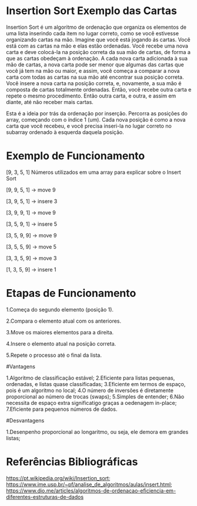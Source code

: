 # Insertion Sort Exemplo das Cartas
 
Insertion Sort é um algoritmo de ordenação que organiza os elementos de uma lista inserindo cada item no lugar correto, como se você estivesse organizando cartas na mão. Imagine que você está jogando ás cartas. Você está com as cartas na mão e elas estão ordenadas. Você recebe uma nova carta e deve colocá-la na posição correta da sua mão de cartas, de forma a que as cartas obedeçam à ordenação. A cada nova carta adicionada à sua mão de cartas, a nova carta pode ser menor que algumas das cartas que você já tem na mão ou maior, e assim, você começa a comparar a nova carta com todas as cartas na sua mão até encontrar sua posição correta. Você insere a nova carta na posição correta, e, novamente, a sua mão é composta de cartas totalmente ordenadas. Então, você recebe outra carta e repete o mesmo procedimento. Então outra carta, e outra, e assim em diante, até não receber mais cartas.

Esta é a ideia por trás da ordenação por inserção. Percorra as posições do array, começando com o índice 1 (um). Cada nova posição é como a nova carta que você recebeu, e você precisa inseri-la no lugar correto no subarray ordenado à esquerda daquela posição.

# Exemplo de Funcionamento

[9, 3, 5, 1] Números utilizados em uma array para explicar sobre o Insert Sort

[9, 9, 5, 1]   → move 9

[3, 9, 5, 1]   → insere 3

[3, 9, 9, 1]   → move 9

[3, 5, 9, 1]   → insere 5

[3, 5, 9, 9]   → move 9

[3, 5, 5, 9]   → move 5

[3, 3, 5, 9]   → move 3

[1, 3, 5, 9]   → insere 1 

# Etapas de Funcionamento

1.Começa do segundo elemento (posição 1).


2.Compara o elemento atual com os anteriores.


3.Move os maiores elementos para a direita.


4.Insere o elemento atual na posição correta.


5.Repete o processo até o final da lista.

#Vantagens

1.Algoritmo de classificação estável;
2.Eficiente para listas pequenas, ordenadas, e listas quase classificadas;
3.Eficiente em termos de espaço, pois é um algoritmo no local;
4.O número de inversões é diretamente proporcional ao número de trocas (swaps);
5.Simples de entender;
6.Não necessita de espaço extra significatigo graças a oedenagem in-place;
7.Eficiente para pequenos números de dados.

#Desvantagens

1.Desenpenho proporcional ao longaritmo, ou seja, ele demora em grandes listas;

# Referências Bibliográficas

https://pt.wikipedia.org/wiki/Insertion_sort; https://www.ime.usp.br/~pf/analise_de_algoritmos/aulas/insert.html; https://www.dio.me/articles/algoritmos-de-ordenacao-eficiencia-em-diferentes-estruturas-de-dados
